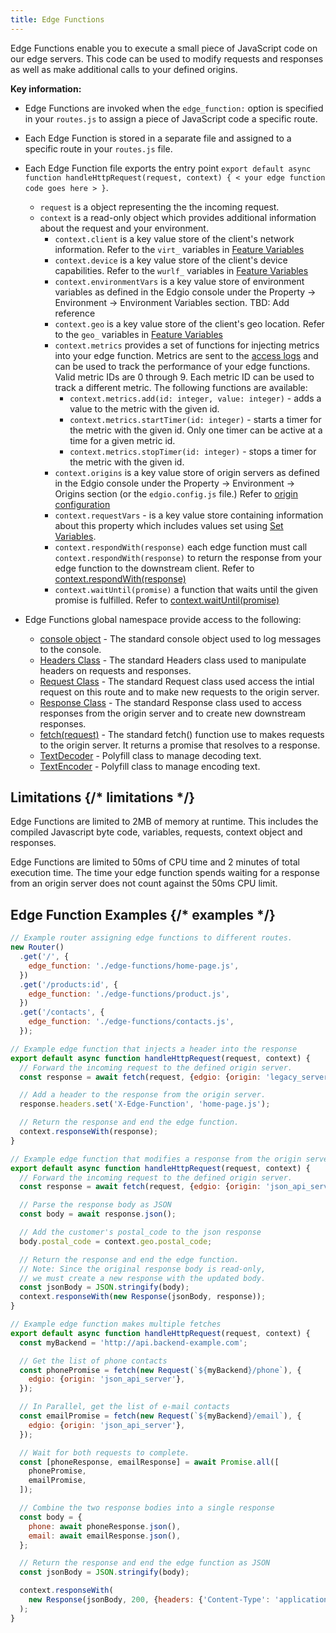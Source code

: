 ```yaml
---
title: Edge Functions
---
```


Edge Functions enable you to execute a small piece of JavaScript code on our edge servers. This code can be used to modify requests and responses as well as make additional calls to your defined origins.

**Key information:**

- Edge Functions are invoked when the `edge_function:` option is specified in your `routes.js` to assign a piece of JavaScript code a specific route.
- Each Edge Function is stored in a separate file and assigned to a specific route in your `routes.js` file.
- Each Edge Function file exports the entry point `export default async function handleHttpRequest(request, context) { < your edge function code goes here > }`.

  - `request` is a object representing the the incoming request.
  - `context` is a read-only object which provides additional information about the request and your environment.
    - `context.client` is a key value store of the client's network information. Refer to the `virt_` variables in [Feature Variables](/guides/performance/rules/feature_variables)
    - `context.device` is a key value store of the client's device capabilities. Refer to the `wurlf_` variables in [Feature Variables](/guides/performance/rules/feature_variables)
    - `context.environmentVars` is a key value store of environment variables as defined in the Edgio console under the Property -> Environment -> Environment Variables section. TBD: Add reference
    - `context.geo` is a key value store of the client's geo location. Refer to the `geo_` variables in [Feature Variables](/guides/performance/rules/feature_variables)
    - `context.metrics` provides a set of functions for injecting metrics into your edge function. Metrics are sent to the [access logs](guides/logs/access_logs) and can be used to track the performance of your edge functions. Valid metric IDs are 0 through 9. Each metric ID can be used to track a different metric. The following functions are available:
      - `context.metrics.add(id: integer, value: integer)` - adds a value to the metric with the given id.
      - `context.metrics.startTimer(id: integer)` - starts a timer for the metric with the given id. Only one timer can be active at a time for a given metric id.
      - `context.metrics.stopTimer(id: integer)` - stops a timer for the metric with the given id.
    - `context.origins` is a key value store of origin servers as defined in the Edgio console under the Property -> Environment -> Origins section (or the `edgio.config.js` file.) Refer to [origin configuration](/guides/basics/hostnames_and_origins#origin)
    - `context.requestVars` - is a key value store containing information about this property which includes values set using [Set Variables](#set-variables).
    - `context.respondWith(response)` each edge function must call `context.respondWith(response)` to return the response from your edge function to the downstream client. Refer to [context.respondWith(response)](https://developer.mozilla.org/en-US/docs/Web/API/FetchEvent/respondWith)
    - `context.waitUntil(promise)` a function that waits until the given promise is fulfilled. Refer to [context.waitUntil(promise)](https://developer.mozilla.org/en-US/docs/Web/API/ExtendableEvent/waitUntil)

- Edge Functions global namespace provide access to the following:
  - [console object](https://developer.mozilla.org/en-US/docs/Web/API/console) - The standard console object used to log messages to the console.
  - [Headers Class](https://developer.mozilla.org/en-US/docs/Web/API/Headers) - The standard Headers class used to manipulate headers on requests and responses.
  - [Request Class](https://developer.mozilla.org/en-US/docs/Web/API/Request) - The standard Request class used access the intial request on this route and to make new requests to the origin server.
  - [Response Class](https://developer.mozilla.org/en-US/docs/Web/API/Response) - The standard Response class used to access responses from the origin server and to create new downstream responses.
  - [fetch(request)](https://developer.mozilla.org/en-US/docs/Web/API/Fetch_API) - The standard fetch() function use to makes requests to the origin server. It returns a promise that resolves to a response.
  - [TextDecoder](https://developer.mozilla.org/en-US/docs/Web/API/TextDecoder) - Polyfill class to manage decoding text.
  - [TextEncoder](https://developer.mozilla.org/en-US/docs/Web/API/TextEncoder) - Polyfill class to manage encoding text.

## Limitations {/* limitations */}

Edge Functions are limited to 2MB of memory at runtime. This includes the compiled Javascript byte code, variables, requests, context object and responses.

Edge Functions are limited to 50ms of CPU time and 2 minutes of total execution time. The time your edge function spends waiting for a response from an origin server does not count against the 50ms CPU limit.

## Edge Function Examples {/* examples */}

```js filename="./routes.js"
// Example router assigning edge functions to different routes.
new Router()
  .get('/', {
    edge_function: './edge-functions/home-page.js',
  })
  .get('/products:id', {
    edge_function: './edge-functions/product.js',
  })
  .get('/contacts', {
    edge_function: './edge-functions/contacts.js',
  });
```

```js filename="./edge-functions/home-page.js"
// Example edge function that injects a header into the response
export default async function handleHttpRequest(request, context) {
  // Forward the incoming request to the defined origin server.
  const response = await fetch(request, {edgio: {origin: 'legacy_server'}});

  // Add a header to the response from the origin server.
  response.headers.set('X-Edge-Function', 'home-page.js');

  // Return the response and end the edge function.
  context.responseWith(response);
}
```

```js filename="./edge-functions/product.js"
// Example edge function that modifies a response from the origin server
export default async function handleHttpRequest(request, context) {
  // Forward the incoming request to the defined origin server.
  const response = await fetch(request, {edgio: {origin: 'json_api_server'}});

  // Parse the response body as JSON
  const body = await response.json();

  // Add the customer's postal_code to the json response
  body.postal_code = context.geo.postal_code;

  // Return the response and end the edge function.
  // Note: Since the original response body is read-only,
  // we must create a new response with the updated body.
  const jsonBody = JSON.stringify(body);
  context.responseWith(new Response(jsonBody, response));
}
```

```js filename="./edge-functions/contacts.js"
// Example edge function makes multiple fetches
export default async function handleHttpRequest(request, context) {
  const myBackend = 'http://api.backend-example.com';

  // Get the list of phone contacts
  const phonePromise = fetch(new Request(`${myBackend}/phone`), {
    edgio: {origin: 'json_api_server'},
  });

  // In Parallel, get the list of e-mail contacts
  const emailPromise = fetch(new Request(`${myBackend}/email`), {
    edgio: {origin: 'json_api_server'},
  });

  // Wait for both requests to complete.
  const [phoneResponse, emailResponse] = await Promise.all([
    phonePromise,
    emailPromise,
  ]);

  // Combine the two response bodies into a single response
  const body = {
    phone: await phoneResponse.json(),
    email: await emailResponse.json(),
  };

  // Return the response and end the edge function as JSON
  const jsonBody = JSON.stringify(body);

  context.responseWith(
    new Response(jsonBody, 200, {headers: {'Content-Type': 'application/json'}})
  );
}
```
